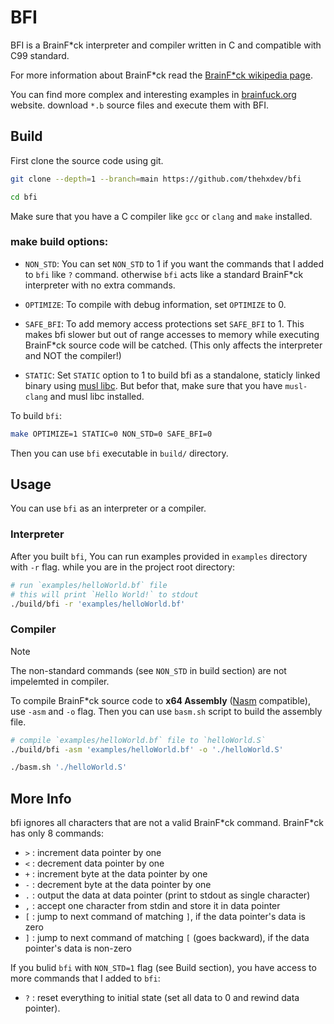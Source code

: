 # BFI

BFI is a BrainF\*ck interpreter and compiler written in C and compatible with C99 standard.

For more information about BrainF\*ck read the [BrainF\*ck wikipedia page](https://en.wikipedia.org/wiki/Brainfuck).

You can find more complex and interesting examples in [brainfuck.org](https://brainfuck.org) website.
download `*.b` source files and execute them with BFI.



## Build
First clone the source code using git.
```bash
git clone --depth=1 --branch=main https://github.com/thehxdev/bfi

cd bfi
```

Make sure that you have a C compiler like `gcc` or `clang` and `make` installed.

### make build options:
- `NON_STD`: 
You can set `NON_STD` to 1 if you want the commands that I added to `bfi` like `?` command.
otherwise `bfi` acts like a standard BrainF\*ck interpreter with no extra commands.

- `OPTIMIZE`: 
To compile with debug information, set `OPTIMIZE` to 0.

- `SAFE_BFI`: 
To add memory access protections set `SAFE_BFI` to 1.
This makes bfi slower but out of range accesses to memory while executing BrainF\*ck source code will be catched.
(This only affects the interpreter and NOT the compiler!)

- `STATIC`:
Set `STATIC` option to 1 to build bfi as a standalone, staticly linked binary using [musl libc](https://musl.libc.org/).
But befor that, make sure that you have `musl-clang` and musl libc installed.


To build `bfi`:
```bash
make OPTIMIZE=1 STATIC=0 NON_STD=0 SAFE_BFI=0
```
Then you can use `bfi` executable in `build/` directory.



## Usage

You can use `bfi` as an interpreter or a compiler.


### Interpreter

After you built `bfi`, You can run examples provided in `examples` directory with `-r` flag.
while you are in the project root directory:
```bash
# run `examples/helloWorld.bf` file
# this will print `Hello World!` to stdout
./build/bfi -r 'examples/helloWorld.bf'
```

### Compiler

> [!NOTE]
> The non-standard commands (see `NON_STD` in build section) are not impelemted in compiler.

To compile BrainF\*ck source code to **x64 Assembly** ([Nasm](https://www.nasm.us/) compatible), use `-asm` and `-o` flag.
Then you can use `basm.sh` script to build the assembly file.
```bash
# compile `examples/helloWorld.bf` file to `helloWorld.S`
./build/bfi -asm 'examples/helloWorld.bf' -o './helloWorld.S'

./basm.sh './helloWorld.S'
```

## More Info

bfi ignores all characters that are not a valid BrainF\*ck command. BrainF\*ck has only 8 commands:

- `>` : increment data pointer by one
- `<` : decrement data pointer by one
- `+` : increment byte at the data pointer by one
- `-` : decrement byte at the data pointer by one
- `.` : output the data at data pointer (print to stdout as single character)
- `,` : accept one character from stdin and store it in data pointer
- `[` : jump to next command of matching `]`, if the data pointer's data is zero
- `]` : jump to next command of matching `[` (goes backward), if the data pointer's data is non-zero


If you bulid `bfi` with `NON_STD=1` flag (see Build section), you have access to more commands
that I added to `bfi`:

- `?` : reset everything to initial state (set all data to 0 and rewind data pointer).
